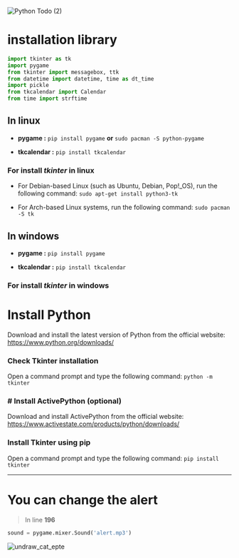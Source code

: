 
![Python Todo (2)](https://github.com/AmirabbasRouintan/todo-with-python/assets/110909074/2568b98f-f2ca-4232-99ca-47ffa89c7f3b)




# **installation library** 


```python
import tkinter as tk
import pygame
from tkinter import messagebox, ttk
from datetime import datetime, time as dt_time
import pickle
from tkcalendar import Calendar
from time import strftime
``` 



## In linux 


- **pygame :** `pip install pygame` **or** `sudo pacman -S python-pygame`

- **tkcalendar :** `pip install tkcalendar`


 ### For install _tkinter_ in linux

- For Debian-based Linux (such as Ubuntu, Debian, Pop!_OS), run the following command:
`sudo apt-get install python3-tk`

- For Arch-based Linux systems, run the following command:
`sudo pacman -S tk`



## In windows 
- **pygame :** `pip install pygame` 

- **tkcalendar :** `pip install tkcalendar`

 ### For install _tkinter_ in windows


# Install Python
Download and install the latest version of Python from the official website: https://www.python.org/downloads/


### Check Tkinter installation
Open a command prompt and type the following command:
`python -m tkinter
`
### # Install ActivePython (optional)
Download and install ActivePython from the official website: https://www.activestate.com/products/python/downloads/

###  Install Tkinter using pip
Open a command prompt and type the following command:
`pip install tkinter`




---
# You can change the alert 

>  In line **196**

```python
sound = pygame.mixer.Sound('alert.mp3')
``` 



![undraw_cat_epte](https://github.com/AmirabbasRouintan/todo-with-python/assets/110909074/62c6d96e-587e-4dd4-8829-0f04b3514441)


